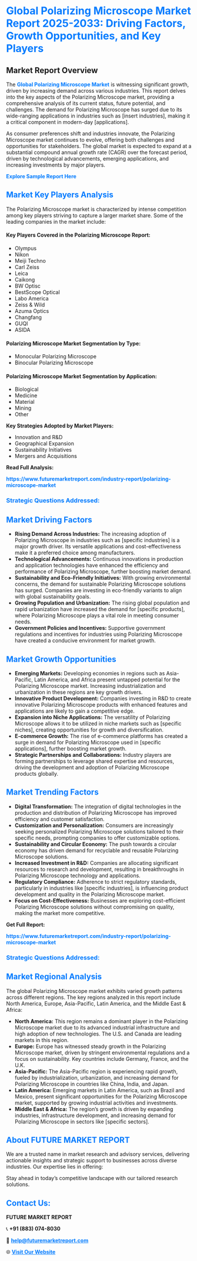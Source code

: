 <h1 style="color: #007BFF;">Global Polarizing Microscope Market Report 2025-2033: Driving Factors, Growth Opportunities, and Key Players</h1>

<section id="overview">
<h2>Market Report Overview</h2>
<p>The <a href="https://www.futuremarketreport.com/industry-report/polarizing-microscope-market" style="color: #007BFF; text-decoration: none;"><strong>Global Polarizing Microscope Market</strong></a> is witnessing significant growth, driven by increasing demand across various industries. This report delves into the key aspects of the Polarizing Microscope market, providing a comprehensive analysis of its current status, future potential, and challenges. The demand for Polarizing Microscope has surged due to its wide-ranging applications in industries such as [insert industries], making it a critical component in modern-day [applications].</p>
<p>As consumer preferences shift and industries innovate, the Polarizing Microscope market continues to evolve, offering both challenges and opportunities for stakeholders. The global market is expected to expand at a substantial compound annual growth rate (CAGR) over the forecast period, driven by technological advancements, emerging applications, and increasing investments by major players.</p>
</section>

<section id="overview">
<p><a href="https://www.futuremarketreport.com/request-sample/reportId=84842" style="color: #007BFF; text-decoration: none;"><strong>Explore Sample Report Here</strong></a></p>
</section>

<section id="key-players">
<h2 style="color: #007BFF;">Market Key Players Analysis</h2>
<p>The Polarizing Microscope market is characterized by intense competition among key players striving to capture a larger market share. Some of the leading companies in the market include:</p>
<h4>Key Players Covered in the Polarizing Microscope Report:</h4>
<ul><li>Olympus</li><li>Nikon</li><li>Meiji Techno</li><li>Carl Zeiss</li><li>Leica</li><li>Caikong</li><li>BW Optisc</li><li>BestScope Optical</li><li>Labo America</li><li>Zeiss &amp; Wild</li><li>Azuma Optics</li><li>Changfang</li><li>GUQI</li><li>ASIDA</li></ul>
<h4>Polarizing Microscope Market Segmentation by Type:</h4>
<ul><li>Monocular Polarizing Microscope</li><li>Binocular Polarizing Microscope</li></ul>

<h4>Polarizing Microscope Market Segmentation by Application:</h4>
<ul><li>Biological</li><li>Medicine</li><li>Material</li><li>Mining</li><li>Other</li></ul>
<p><strong>Key Strategies Adopted by Market Players:</strong></p>
<ul>
<li>Innovation and R&D</li>
<li>Geographical Expansion</li>
<li>Sustainability Initiatives</li>
<li>Mergers and Acquisitions</li>
</ul>
</section>

<section>
<p><strong>Read Full Analysis: </strong></p><a href="https://www.futuremarketreport.com/industry-report/polarizing-microscope-market" style="color: #007BFF; text-decoration: none;"><strong>https://www.futuremarketreport.com/industry-report/polarizing-microscope-market</strong></a>
<h3 style="color: #007BFF;">Strategic Questions Addressed:</h3>
</section>

<section id="driving-factors">
<h2 style="color: #007BFF;">Market Driving Factors</h2>
<ul>
<li><strong>Rising Demand Across Industries:</strong> The increasing adoption of Polarizing Microscope in industries such as [specific industries] is a major growth driver. Its versatile applications and cost-effectiveness make it a preferred choice among manufacturers.</li>
<li><strong>Technological Advancements:</strong> Continuous innovations in production and application technologies have enhanced the efficiency and performance of Polarizing Microscope, further boosting market demand.</li>
<li><strong>Sustainability and Eco-Friendly Initiatives:</strong> With growing environmental concerns, the demand for sustainable Polarizing Microscope solutions has surged. Companies are investing in eco-friendly variants to align with global sustainability goals.</li>
<li><strong>Growing Population and Urbanization:</strong> The rising global population and rapid urbanization have increased the demand for [specific products], where Polarizing Microscope plays a vital role in meeting consumer needs.</li>
<li><strong>Government Policies and Incentives:</strong> Supportive government regulations and incentives for industries using Polarizing Microscope have created a conducive environment for market growth.</li>
</ul>
</section>

<section id="growth-opportunities">
<h2 style="color: #007BFF;">Market Growth Opportunities</h2>
<ul>
<li><strong>Emerging Markets:</strong> Developing economies in regions such as Asia-Pacific, Latin America, and Africa present untapped potential for the Polarizing Microscope market. Increasing industrialization and urbanization in these regions are key growth drivers.</li>
<li><strong>Innovative Product Development:</strong> Companies investing in R&D to create innovative Polarizing Microscope products with enhanced features and applications are likely to gain a competitive edge.</li>
<li><strong>Expansion into Niche Applications:</strong> The versatility of Polarizing Microscope allows it to be utilized in niche markets such as [specific niches], creating opportunities for growth and diversification.</li>
<li><strong>E-commerce Growth:</strong> The rise of e-commerce platforms has created a surge in demand for Polarizing Microscope used in [specific applications], further boosting market growth.</li>
<li><strong>Strategic Partnerships and Collaborations:</strong> Industry players are forming partnerships to leverage shared expertise and resources, driving the development and adoption of Polarizing Microscope products globally.</li>
</ul>
</section>

<section id="trending-factors">
<h2 style="color: #007BFF;">Market Trending Factors</h2>
<ul>
<li><strong>Digital Transformation:</strong> The integration of digital technologies in the production and distribution of Polarizing Microscope has improved efficiency and customer satisfaction.</li>
<li><strong>Customization and Personalization:</strong> Consumers are increasingly seeking personalized Polarizing Microscope solutions tailored to their specific needs, prompting companies to offer customizable options.</li>
<li><strong>Sustainability and Circular Economy:</strong> The push towards a circular economy has driven demand for recyclable and reusable Polarizing Microscope solutions.</li>
<li><strong>Increased Investment in R&D:</strong> Companies are allocating significant resources to research and development, resulting in breakthroughs in Polarizing Microscope technology and applications.</li>
<li><strong>Regulatory Compliance:</strong> Adherence to strict regulatory standards, particularly in industries like [specific industries], is influencing product development and quality in the Polarizing Microscope market.</li>
<li><strong>Focus on Cost-Effectiveness:</strong> Businesses are exploring cost-efficient Polarizing Microscope solutions without compromising on quality, making the market more competitive.</li>
</ul>
</section>

<section>
<p><strong>Get Full Report: </strong></p><a href="https://www.futuremarketreport.com/industry-report/polarizing-microscope-market" style="color: #007BFF; text-decoration: none;"><strong>https://www.futuremarketreport.com/industry-report/polarizing-microscope-market</strong></a>
<h3 style="color: #007BFF;">Strategic Questions Addressed:</h3>
</section>


<section id="regional-analysis">
<h2 style="color: #007BFF;">Market Regional Analysis</h2>
<p>The global Polarizing Microscope market exhibits varied growth patterns across different regions. The key regions analyzed in this report include North America, Europe, Asia-Pacific, Latin America, and the Middle East & Africa:</p>
<ul>
<li><strong>North America:</strong> This region remains a dominant player in the Polarizing Microscope market due to its advanced industrial infrastructure and high adoption of new technologies. The U.S. and Canada are leading markets in this region.</li>
<li><strong>Europe:</strong> Europe has witnessed steady growth in the Polarizing Microscope market, driven by stringent environmental regulations and a focus on sustainability. Key countries include Germany, France, and the U.K.</li>
<li><strong>Asia-Pacific:</strong> The Asia-Pacific region is experiencing rapid growth, fueled by industrialization, urbanization, and increasing demand for Polarizing Microscope in countries like China, India, and Japan.</li>
<li><strong>Latin America:</strong> Emerging markets in Latin America, such as Brazil and Mexico, present significant opportunities for the Polarizing Microscope market, supported by growing industrial activities and investments.</li>
<li><strong>Middle East & Africa:</strong> The region’s growth is driven by expanding industries, infrastructure development, and increasing demand for Polarizing Microscope in sectors like [specific sectors].</li>
</ul>
</section>

<footer>
<h2 style="color: #007BFF;">About FUTURE MARKET REPORT</h2>
<p>We are a trusted name in market research and advisory services, delivering actionable insights and strategic support to businesses across diverse industries. Our expertise lies in offering:</p>

<p>Stay ahead in today’s competitive landscape with our tailored research solutions.</p>

<h2 style="color: #007BFF;">Contact Us:</h2>
<p><strong>FUTURE MARKET REPORT</strong></p>
<p>📞 <strong>+91 (883) 074-8030</strong></p>
<p>📧 <strong><a href="mailto:help@futuremarketreport.com" style="color: #007BFF;">help@futuremarketreport.com</a></strong></p>
<p>🌐 <strong><a href="https://www.futuremarketreport.com/" style="color: #007BFF;">Visit Our Website</a></strong></p>
</footer>